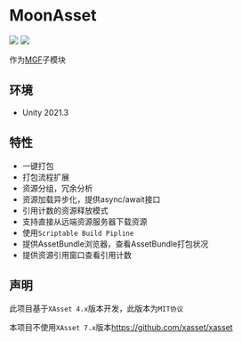 # MoonAsset

![](https://img.shields.io/badge/version-v0.2-green.svg)
![](https://img.shields.io/badge/license-MIT-blue.svg)

作为[MGF](https://github.com/Sarofc/com.saro.mgf)子模块

## 环境

- Unity 2021.3

## 特性

- 一键打包
- 打包流程扩展
- 资源分组，冗余分析
- 资源加载异步化，提供async/await接口
- 引用计数的资源释放模式
- 支持直接从远端资源服务器下载资源
- 使用`Scriptable Build Pipline`
- 提供AssetBundle浏览器，查看AssetBundle打包状况
- 提供资源引用窗口查看引用计数

## 声明

此项目基于`XAsset 4.x`版本开发，此版本为`MIT协议`

本项目不使用`XAsset 7.x`版本<https://github.com/xasset/xasset>
